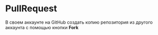 # PullRequest
В своем аккаунте нa GitHub создать копию репозитория из другого аккаунта с помощью кнопки **Fork**